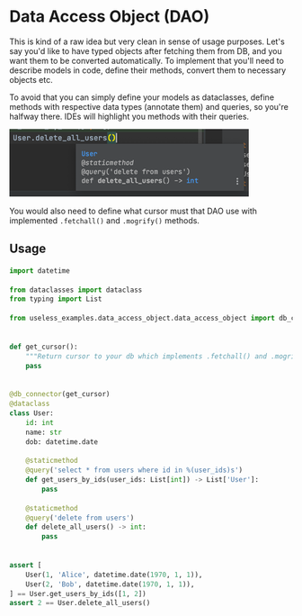 # Data Access Object (DAO)

This is kind of a raw idea but very clean in sense of usage purposes.
Let's say you'd like to have typed objects after fetching them from DB,
and you want them to be converted automatically. To implement that you'll
need to describe models in code, define their methods, convert them to
necessary objects etc.

To avoid that you can simply define your models as dataclasses, define
methods with respective data types (annotate them) and queries, so you're
halfway there. IDEs will highlight you methods with their queries.

![img.png](img.png)

You would also need to define what cursor must that DAO use with implemented
`.fetchall()` and `.mogrify()` methods.

## Usage

```python
import datetime

from dataclasses import dataclass
from typing import List

from useless_examples.data_access_object.data_access_object import db_connector, query


def get_cursor():
    """Return cursor to your db which implements .fetchall() and .mogrify()"""
    pass


@db_connector(get_cursor)
@dataclass
class User:
    id: int
    name: str
    dob: datetime.date

    @staticmethod
    @query('select * from users where id in %(user_ids)s')
    def get_users_by_ids(user_ids: List[int]) -> List['User']:
        pass

    @staticmethod
    @query('delete from users')
    def delete_all_users() -> int:
        pass


assert [
    User(1, 'Alice', datetime.date(1970, 1, 1)),
    User(2, 'Bob', datetime.date(1970, 1, 1)),
] == User.get_users_by_ids([1, 2])
assert 2 == User.delete_all_users()
```
